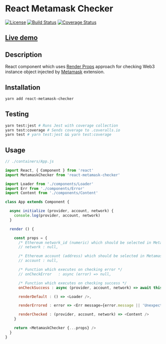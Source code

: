 # React Metamask Checker

[![License](https://img.shields.io/badge/License-MIT-000000.svg)](https://opensource.org/licenses/MIT)
[![Build Status](https://travis-ci.org/LordotU/react-metamask-checker.svg?branch=master)](https://travis-ci.org/LordotU/react-metamask-checker)
[![Coverage Status](https://coveralls.io/repos/github/LordotU/react-metamask-checker/badge.svg)](https://coveralls.io/github/LordotU/react-metamask-checker)

## [Live demo](https://react-metamask-checker-demo-with-parcel.lordotu.now.sh)

## Description

React component which uses [Render Props](https://reactjs.org/docs/render-props.html) approach for checking Web3 instance object injected by [Metamask](https://metamask.io/) extension.

## Installation

```bash
yarn add react-metamask-checker
```

## Testing

```bash
yarn test:jest # Runs Jest with coverage collection
yarn test:coverage # Sends coverage to .coveralls.io
yarn test # yarn test:jest && yarn test:coverage
```

## Usage

```javascript
// ./containers/App.js

import React, { Component } from 'react'
import MetamaskChecker from 'react-metamask-checker'

import Loader from './components/Loader'
import Err from './components/Error'
import Content from './components/Content'

class App extends Component {

  async initialize (provider, account, network) {
    console.log(provider, account, network)
  }

  render () {

    const props = {
      /* Ethereum network_id (numeric) which should be selected in Metamask */
      // network : null,

      /* Ethereum account (address) which should be selected in Metamask */
      // account : null,

      /* Function which executes on checking error */
      // onCheckError   : async (error) => null,

      /* Function which executes on checking success */
      onCheckSuccess : async (provider, account, network) => await this.initialize(provider, account, network),

      renderDefault : () => <Loader />,

      renderErrored : error => <Err message={error.message || 'Unexpected error'} />,

      renderChecked : (provider, account, network) => <Content />
    }

    return <MetamaskChecker {...props} />
  }
}
```
